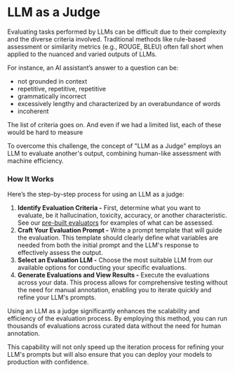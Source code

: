 # LLM as a Judge

Evaluating tasks performed by LLMs can be difficult due to their complexity and the diverse criteria involved. Traditional methods like rule-based assessment or similarity metrics (e.g., ROUGE, BLEU) often fall short when applied to the nuanced and varied outputs of LLMs.

For instance, an AI assistant’s answer to a question can be:

* not grounded in context
* repetitive, repetitive, repetitive
* grammatically incorrect
* excessively lengthy and characterized by an overabundance of words
* incoherent

The list of criteria goes on. And even if we had a limited list, each of these would be hard to measure

To overcome this challenge, the concept of "LLM as a Judge" employs an LLM to evaluate another's output, combining human-like assessment with machine efficiency.

### How It Works

Here’s the step-by-step process for using an LLM as a judge:

1. **Identify Evaluation Criteria -** First, determine what you want to evaluate, be it hallucination, toxicity, accuracy, or another characteristic. See our [pre-built evaluators](https://docs.arize.com/phoenix/evaluation/concepts-evals/evaluation) for examples of what can be assessed.
2. **Craft Your Evaluation Prompt -** Write a prompt template that will guide the evaluation. This template should clearly define what variables are needed from both the initial prompt and the LLM's response to effectively assess the output.
3. **Select an Evaluation LLM -** Choose the most suitable LLM from our available options for conducting your specific evaluations.
4. **Generate Evaluations and View Results -** Execute the evaluations across your data. This process allows for comprehensive testing without the need for manual annotation, enabling you to iterate quickly and refine your LLM's prompts.

Using an LLM as a judge significantly enhances the scalability and efficiency of the evaluation process. By employing this method, you can run thousands of evaluations across curated data without the need for human annotation.

This capability will not only speed up the iteration process for refining your LLM's prompts but will also ensure that you can deploy your models to production with confidence.
